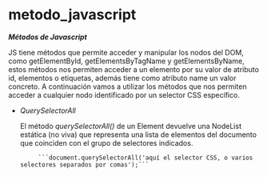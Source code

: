 # metodo_javascript




***Métodos de Javascript***


 JS tiene métodos que permite acceder y manipular los nodos del DOM, como getElementById, getElementsByTagName y getElementsByName, estos métodos nos permiten acceder a un elemento por su valor de atributo id, elementos o etiquetas, además tiene como atributo name un valor concreto. 
 A continuación vamos a utilizar los métodos que nos permiten acceder a cualquier nodo identificado por un selector CSS específico.

  - *QuerySelectorAll*
  
    El método *querySelectorAll()* de un Element devuelve una NodeList estática (no viva) que representa una lista de elementos del documento que 
    coinciden con el grupo de selectores indicados.
  
             ```document.querySelectorAll('aquí el selector CSS, o varios selectores separados por comas');```
   

  
